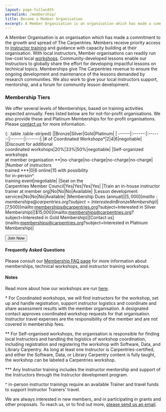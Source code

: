 ```yaml
---
layout: page-fullwidth
permalink: /membership/
title: Become a Member Organisation
excerpt: A Member Organisation is an organisation which has made a commitment to the growth and spread of The Carpentries
---
```


A Member Organisation is an organisation which has made a commitment to the growth and spread of The Carpentries. Members receive priority access to [instructor training](https://carpentries.github.io/instructor-training/) and guidance with capacity building at their organisation. With local instructors, Member organisations can readily run low-cost local [workshops]((/workshops/)). Community-developed lessons enable our Instructors to globally share the effort for developing impactful lessons on technical topics. Memberships give The Carpentries revenue to ensure the ongoing development and maintenance of the lessons demanded by research communities. We also work to give your local instructors support, mentorship, and a forum for community lesson development.

### Membership Tiers

We offer several levels of Memberships, based on training activities expected annually. Fees listed below are for not-for-profit organisations. We also provide these and Platinum Memberships for for-profit organisations. Please [contact us](mailto:memberships@carpentries.org) for more information.

{: .table .table-striped}
||Bronze|Silver|Gold|Platinum|
| ------|:------:|:------:|:------:|:------:|
|# of Coordinated Workshops*|2|4|6|negotiable|
|Discount for additional <br>coordinated workshops|20%|33%|50%|negotiable|
|Self-organized workshops<br> at member organisation **|no-charge|no-charge|no-charge|no-charge|
|Number of instructors <br>trained ***|0|6 online|15 with possibility <br>for in-person^<br>training event|negotiable|
|Seat on the <br>Carpentries Member Council|Yes|Yes|Yes|Yes|
|Train an in-house instructor <br>trainer at member org|No|No|No|Available|
|Lesson development <br>services|No|No|No|Available|
|Membership Dues (annual)|[$5,000](mailto:memberships@carpentries.org?subject=Interested in Bronze Membership)|[$7,500](mailto:memberships@carpentries.org?subject=Interested in Silver Membership)|[$15,000](mailto:memberships@carpentries.org?subject=Interested in Gold Membership)|[Contact us](mailto:memberships@carpentries.org?subject=Interested in Platinum Membership)|

<a href="https://carpentries.typeform.com/to/Hmfe6L">
  <button class="btn">
    Join Now
  </button>
</a>

#### Frequently Asked Questions

Please consult our [Membership FAQ page](/member_faq) for more information about memberships, technical workshops, and instructor training workshops.


#### Notes

Read more about how our workshops are run [here](/workshops/).

\* For Coordinated workshops, we will find instructors for the workshop, set up and handle registration, support instructor logistics and coordinate and share assessment results with the member organisation. A designated contact approves coordinated workshop requests for that organisation. Instructor travel expenses are the responsibility of the member and are not covered in membership fees.

\*\* For Self-organised workshops, the organisation is responsible for finding local Instructors and handling the logistics of workshop coordination, including registration and registering the workshop with Software, Data, and Library Carpentry. As long at least one Instructor is Carpentries-certified, and either the Software, Data, or Library Carpentry content is fully taught, the workshop can be labeled a Carpentries workshop.

\*\*\* Any Instructor training includes the instructor mentorship and support of the Instructors through the Instructor development program.

^ in-person instructor trainings require an available Trainer and travel funds to support Instructor Trainers' travel.

We are always interested in new members, and in participating in grants and other proposals. To reach us, or to
find out more, [please send us an email](mailto:memberships@carpentries.org).
